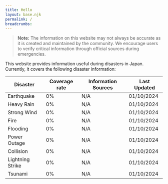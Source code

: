 ```yaml
---
title: Hello
layout: base.njk
permalink: /
breadcrumbs:
---
```


> **Note:** The information on this website may not always be accurate as it is created and maintained by the community. We encourage users to verify critical information through official sources during emergencies.

This website provides information useful during disasters in Japan.
Currently, it covers the following disaster information:

| Disaster         | Coverage rate | Information Sources | Last Updated |
| ---------------- | ------------- | ------------------- | ------------ |
| Earthquake       | 0%            | N/A                 | 01/10/2024   |
| Heavy Rain       | 0%            | N/A                 | 01/10/2024   |
| Strong Wind      | 0%            | N/A                 | 01/10/2024   |
| Fire             | 0%            | N/A                 | 01/10/2024   |
| Flooding         | 0%            | N/A                 | 01/10/2024   |
| Power Outage     | 0%            | N/A                 | 01/10/2024   |
| Collision        | 0%            | N/A                 | 01/10/2024   |
| Lightning Strike | 0%            | N/A                 | 01/10/2024   |
| Tsunami          | 0%            | N/A                 | 01/10/2024   |
